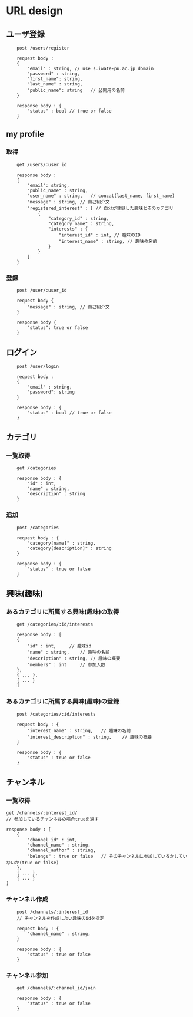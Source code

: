 # URL design

## ユーザ登録

		post /users/register

		request body :
		{
			"email" : string, // use s.iwate-pu.ac.jp domain
			"password" : string,
			"first_name": string,
			"last_name" : string,
			"public_name": string 	// 公開用の名前
		}

		response body : {
			"status" : bool // true or false
		}

## my profile
### 取得

		get /users/:user_id

		response body :
		{
			"email": string,
			"public_name" : string,
			"user_name" : string,	// concat(last_name, first_name)
			"message" : string, // 自己紹介文
			"registered_interest" : [ // 自分が登録した趣味とそのカテゴリ
				{
					"category_id" : string,
					"category_name" : string,
					"interests" : {
						"interest_id" : int, // 趣味のID
						"interest_name" : string, // 趣味の名前
					}
				}
			]
		}

### 登録

		post /user/:user_id

		request body {
			"message" : string, // 自己紹介文
		}

		response body {
			"status": true or false
		}

## ログイン

		post /user/login

		request body :
		{
			"email" : string,
			"password": string
		}

		response body : {
			"status" : bool	// true or false
		}

## カテゴリ
### 一覧取得

		get /categories

		response body : {
			"id" : int,
			"name" : string,
			"description" : string
		}

### 追加

		post /categories

		request body : {
			"category[name]" : string,
			"category[description]" : string
		}

		response body : {
			"status" : true or false
		}



## 興味(趣味)
### あるカテゴリに所属する興味(趣味)の取得

		get /categories/:id/interests

		response body : [
		{
			"id" : int, 	// 趣味id
			"name" : string,	// 趣味の名前
			"description" : string,	// 趣味の概要
			"members" : int 	// 参加人数
		},
		{ ... },
		{ ... }
		]

### あるカテゴリに所属する興味(趣味)の登録

		post /categories/:id/interests

		request body : {
			"interest_name" : string,	// 趣味の名前
			"interest_description" : string,	// 趣味の概要
		}

		response body : {
			"status" : true or false
		}

## チャンネル
### 一覧取得

	get /channels/:interest_id/
	// 参加しているチャンネルの場合trueを返す

	response body : [
		{ 
			"channel_id" : int,
			"channel_name" : string,
			"channel_author" : string,
			"belongs" : true or false 	// そのチャンネルに参加しているかしていないか(true or false)
		},
		{ ... },
		{ ... }
	]

### チャンネル作成

		post /channels/:interest_id
		// チャンネルを作成したい趣味のidを指定

		request body : {
			"channel_name" : string,
		}

		response body : {
			"status" : true or false
		}

### チャンネル参加

		get /channels/:channel_id/join

		response body : {
			"status" : true or false
		}
